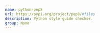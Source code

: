 ```yaml
---
name: python-pep8
url: https://pypi.org/project/pep8/#files
description: Python style guide checker.
group: None
---
```

